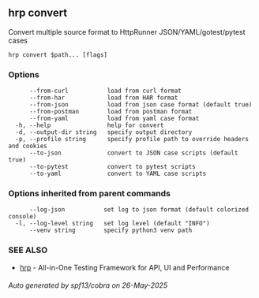 ## hrp convert

Convert multiple source format to HttpRunner JSON/YAML/gotest/pytest cases

```
hrp convert $path... [flags]
```

### Options

```
      --from-curl           load from curl format
      --from-har            load from HAR format
      --from-json           load from json case format (default true)
      --from-postman        load from postman format
      --from-yaml           load from yaml case format
  -h, --help                help for convert
  -d, --output-dir string   specify output directory
  -p, --profile string      specify profile path to override headers and cookies
      --to-json             convert to JSON case scripts (default true)
      --to-pytest           convert to pytest scripts
      --to-yaml             convert to YAML case scripts
```

### Options inherited from parent commands

```
      --log-json           set log to json format (default colorized console)
  -l, --log-level string   set log level (default "INFO")
      --venv string        specify python3 venv path
```

### SEE ALSO

* [hrp](hrp.md)	 - All-in-One Testing Framework for API, UI and Performance

###### Auto generated by spf13/cobra on 26-May-2025
